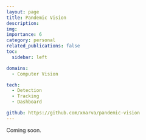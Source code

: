 ```yaml
---
layout: page
title: Pandemic Vision
description: 
img: 
importance: 6
category: personal
related_publications: false
toc:
  sidebar: left

domains: 
  - Computer Vision

tech:
  - Detection
  - Tracking
  - Dashboard

github: https://github.com/xmarva/pandemic-vision
---
```


Coming soon.